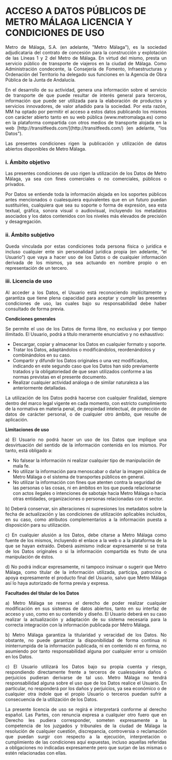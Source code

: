 # ACCESO A DATOS PÚBLICOS DE METRO MÁLAGA LICENCIA Y CONDICIONES DE USO

<p align="justify">
Metro de Málaga, S.A. (en adelante, "Metro Málaga"), es la sociedad adjudicataria del contrato de concesión para la construcción y explotación de las Líneas 1 y 2 del Metro de Málaga. En virtud del mismo, presta un servicio público de transporte de viajeros en la ciudad de Málaga. Como Administración condecente, la Consejería de Fomento, Infraestructuras y Ordenación del Territorio ha delegado sus funciones en la Agencia de Obra Pública de la Junta de Andalucía.
</p>

<p align="justify">
En el desarrollo de su actividad, genera una información sobre el servicio de transporte de  que puede resultar de interés general para terceros, información que puede ser utilizada para la elaboración de productos y servicios innovadores, de valor añadido para la sociedad. Por esta razón, MM ha optado por permitir el acceso a estos datos publicando los mismos con carácter abierto tanto en su web pública (www.metromalaga.es) como en la plataforma compartida con otros medios de transporte  alojada en la web [http://transitfeeds.com/](http://transitfeeds.com/) (en adelante, "los Datos").
</p>

<p align="justify">
Las presentes condiciones rigen la publicación y utilización de datos abiertos disponibles de Metro Málaga.
</p>

### i. Ámbito objetivo

<p align="justify">
Las presentes condiciones de uso rigen la utilización de los Datos de Metro Málaga, ya sea con fines comerciales o no comerciales, públicos o privados.
</p>

<p align="justify">
Por Datos se entiende toda la información alojada en los soportes públicos antes mencionados o cualesquiera equivalentes que en un futuro puedan sustituirles, cualquiera que sea su soporte o forma de expresión, sea esta textual, gráfica, sonora visual o audiovisual, incluyendo los metadatos asociados y los datos contenidos con los niveles más elevados de precisión y desagregación.
</p>

### ii. Ámbito subjetivo

<p align="justify">
Queda vinculada por estas condiciones toda persona física o jurídica e incluso cualquier ente sin personalidad jurídica propia (en adelante, “el Usuario”) que vaya a hacer uso de los Datos o de cualquier información derivada de los mismos, ya sea actuando en nombre propio o en representación de un tercero.
</p>

### iii. Licencia de uso

<p align="justify">
Al acceder a los Datos, el Usuario está reconociendo implícitamente y garantiza que tiene plena capacidad para aceptar y cumplir las presentes condiciones de uso, las cuales bajo su responsabilidad debe haber consultado de forma previa.
</p>

**Condiciones generales**

<p align="justify">
Se permite el uso de los Datos de forma libre, no exclusiva y por tiempo ilimitado. El Usuario, podrá a título meramente enunciativo y no exhaustivo:
</p>

 - Descargar, copiar y almacenar los Datos en cualquier formato y soporte. 
 - Tratar los Datos, adaptándolos o modificándolos, reordenándolos y combinándolos en su caso.
 - Compartir y difundir los Datos originales o una vez modificados, indicando en este segundo caso que los Datos han sido previamente tratados y la obligatoriedad de que sean utilizados conforme a las normas previstas en el presente documento.
 - Realizar cualquier actividad análoga o de similar naturaleza a las anteriormente detalladas. 
 
 <p align="justify">
 La utilización de los Datos podrá hacerse con cualquier finalidad, siempre dentro del marco legal vigente en cada momento, con estricto cumplimiento de la normativa en materia penal,  de propiedad intelectual, de protección de datos de carácter personal, o de cualquier otro ámbito, que resulte de aplicación.
</p>

**Limitaciones de uso**

<p align="justify">
a) El Usuario no podrá hacer un uso de los Datos que implique una desvirtuación del sentido de la información contenida en los mismos. Por tanto, está obligado a:
</p>

 - No falsear la información ni realizar cualquier tipo de manipulación de mala fe.
 - No utilizar la información para menoscabar o dañar la imagen pública de Metro Málaga o el sistema de transportes públicos en general.
 - No utilizar la información con fines que atenten contra la seguridad de las personas o las cosas, ni en ámbitos en los que pueda relacionarse con actos ilegales o intenciones de sabotaje hacia Metro Málaga o hacia otras entidades, organizaciones o personas relacionadas con el sector.

<p align="justify">
b) Deberá conservar, sin alteraciones ni supresiones los metadatos sobre la fecha de actualización y las condiciones de utilización aplicables incluidos, en su caso, como atributos complementarios a la información puesta a disposición para su utilización.
</p>

<p align="justify">
c) En cualquier alusión a los Datos, debe citarse a Metro Málaga como fuente de los mismos, incluyendo el enlace a la web o a la plataforma de la que se hayan extraído. Deberá asimismo indicar expresamente si se trata de los Datos originales o si la información compartida es fruto de una manipulación de éstos. 
</p>

<p align="justify">
d) No podrá indicar expresamente, ni tampoco insinuar o sugerir que Metro Málaga, como titular de la información utilizada, participa, patrocina o apoya expresamente el producto final del Usuario, salvo que Metro Málaga así lo haya autorizado de forma previa y expresa.
</p>

**Facultades del titular de los Datos**

<p align="justify">
a) Metro Málaga se reserva el derecho de poder realizar cualquier modificación en sus sistemas de datos abiertos, tanto en su interfaz de acceso y uso, como en su contenido y diseño. El Usuario deberá en su caso realizar la actualización y adaptación de su sistema necesaria para la correcta integración con la información publicada por Metro Málaga.
</p>

<p align="justify">
b) Metro Málaga garantiza la titularidad y veracidad de los Datos. No obstante, no puede garantizar la disponibilidad de forma continua ni ininterrumpida de la información publicada, ni en contenido ni en forma, no asumiendo por tanto responsabilidad alguna por cualquier error u omisión en los Datos.
</p>

<p align="justify">
 c) El Usuario utilizará los Datos bajo su propia cuenta y riesgo, respondiendo directamente frente a terceros de cualesquiera daños o perjuicios pudieran derivarse de tal uso. Metro Málaga no tendrá responsabilidad alguna sobre el uso que de los Datos realice el Usuario. En particular, no responderá por los daños y perjuicios, ya sea económico o de cualquier otra índole que el propio Usuario o terceros puedan sufrir a consecuencia de la utilización de los Datos.
</p>

<p align="justify">
La presente licencia de uso se regirá e interpretará conforme al derecho español. Las Partes, con renuncia expresa a cualquier otro fuero que en Derecho les pudiera corresponder, someten expresamente a la competencia de los juzgados y tribunales de la ciudad de Málaga la resolución de cualquier cuestión, discrepancia, controversia o reclamación que puedan surgir con respecto a la ejecución, interpretación o cumplimiento de las condiciones aquí expuestas, incluso aquellas referidas a obligaciones no indicadas expresamente pero que surjan de las mismas o estén relacionadas con ellas.
</p>